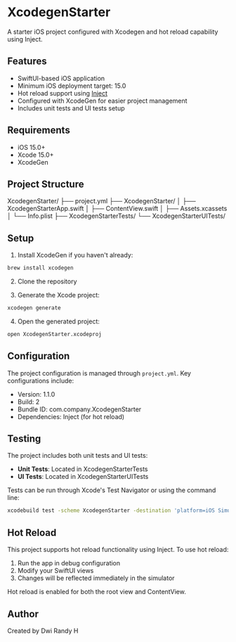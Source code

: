 # XcodegenStarter

A starter iOS project configured with Xcodegen and hot reload capability using Inject.

## Features

- SwiftUI-based iOS application
- Minimum iOS deployment target: 15.0
- Hot reload support using [Inject](https://github.com/krzysztofzablocki/Inject)
- Configured with XcodeGen for easier project management
- Includes unit tests and UI tests setup

## Requirements

- iOS 15.0+
- Xcode 15.0+
- XcodeGen

## Project Structure

XcodegenStarter/
├── project.yml
├── XcodegenStarter/
│   ├── XcodegenStarterApp.swift
│   ├── ContentView.swift
│   ├── Assets.xcassets
│   └── Info.plist
├── XcodegenStarterTests/
└── XcodegenStarterUITests/

## Setup

1. Install XcodeGen if you haven't already:
```bash
brew install xcodegen
```

2. Clone the repository

3. Generate the Xcode project:
```bash
xcodegen generate
```

4. Open the generated project:
```bash
open XcodegenStarter.xcodeproj
```

## Configuration

The project configuration is managed through `project.yml`. Key configurations include:

- Version: 1.1.0
- Build: 2
- Bundle ID: com.company.XcodegenStarter
- Dependencies: Inject (for hot reload)

## Testing

The project includes both unit tests and UI tests:

- **Unit Tests**: Located in XcodegenStarterTests
- **UI Tests**: Located in XcodegenStarterUITests

Tests can be run through Xcode's Test Navigator or using the command line:

```bash
xcodebuild test -scheme XcodegenStarter -destination 'platform=iOS Simulator,name=iPhone 15'
```

## Hot Reload

This project supports hot reload functionality using Inject. To use hot reload:

1. Run the app in debug configuration
2. Modify your SwiftUI views
3. Changes will be reflected immediately in the simulator

Hot reload is enabled for both the root view and ContentView.

## Author

Created by Dwi Randy H
